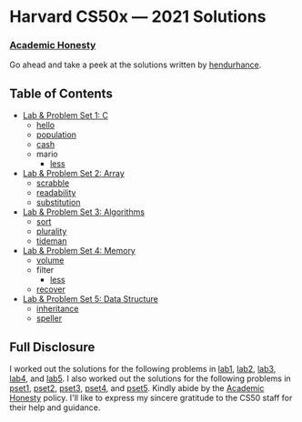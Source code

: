 Harvard CS50x — 2021 Solutions
=====================

### [Academic Honesty](https://cs50.harvard.edu/x/2020/honesty/)

Go ahead and take a peek at the solutions written by [hendurhance](https://github.com/hendurhance).

## Table of Contents

- [Lab & Problem Set 1: C](/week1/)
  * [hello](/week1/lab1/hello.c)
  * [population](/week1/lab1/population.c)
  * [cash](/week1/pset1/cash/cash.c)
  * mario
    + [less](/week1/pset1/mario/mario.c)
- [Lab & Problem Set 2: Array](/week2/)
  * [scrabble](/week2/lab1/scrabble.c)
  * [readability](/week2/pset2/readability/readability.c)
  * [substitution](/week2/pset2/substitution/substitution.c)
- [Lab & Problem Set 3: Algorithms](/week3/)
  * [sort](/week3/lab3/answers.txt)
  * [plurality](/week3/pset3/plurality/plurality.c)
  * [tideman](week3/pset3/tideman/tideman.c)
- [Lab & Problem Set 4: Memory](/pset4)
  * [volume](/week4/lab4/volume.c)
  * filter
    + [less](/week4/pset4/filter/helpers.c)
  * [recover](/week4/pset4/recover/recover.c)
- [Lab & Problem Set 5: Data Structure](/pset5/)
  * [inheritance](/week5/lab5/inheritance.c)
  * [speller](/week5/pset5/speller/speller.c)

## Full Disclosure

<!-- code  disclosure -->
I worked out the solutions for the following problems in [lab1](/week1/lab1/), [lab2](/week2/lab2/), [lab3](/week3/lab3/), [lab4](/week4/lab4/), and [lab5](/week5/lab5/). I also worked out the solutions for the following problems in [pset1](/week1/pset1/), [pset2](/week2/pset2/), [pset3](/week3/pset3/), [pset4](/week4/pset4/), and [pset5](/week5/pset5/). Kindly abide by the [Academic Honesty](https://cs50.harvard.edu/x/2021/honesty/) policy. I'll like to express my sincere gratitude to the CS50 staff for their help and guidance.